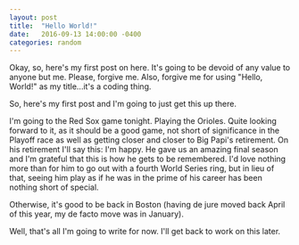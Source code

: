 ```yaml
---
layout: post
title:  "Hello World!"
date:   2016-09-13 14:00:00 -0400
categories: random
---
```


Okay, so, here's my first post on here.  It's going to be devoid of any value to anyone but me.  Please, forgive me.  Also, forgive me for using "Hello, World!" as my title...it's a coding thing.

So, here's my first post and I'm going to just get this up there.

I'm going to the Red Sox game tonight.  Playing the Orioles.  Quite looking forward to it, as it should be a good game, not short of significance in the Playoff race as well as getting closer and closer to Big Papi's retirement.  On his retirement I'll say this:  I'm happy.  He gave us an amazing final season and I'm grateful that this is how he gets to be remembered.  I'd love nothing more than for him to go out with a fourth World Series ring, but in lieu of that, seeing him play as if he was in the prime of his career has been nothing short of special.

Otherwise, it's good to be back in Boston (having de jure moved back April of this year, my de facto move was in January).

Well, that's all I'm going to write for now.  I'll get back to work on this later.